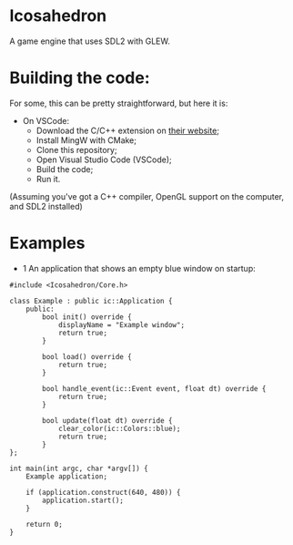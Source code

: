 # Icosahedron
A game engine that uses SDL2 with GLEW.

# Building the code:
For some, this can be pretty straightforward, but here it is:

- On VSCode:
    - Download the C/C++ extension on [their website](https://marketplace.visualstudio.com/items?itemName=ms-vscode.cpptools);
    - Install MingW with CMake;
    - Clone this repository;
    - Open Visual Studio Code (VSCode);
    - Build the code;
    - Run it.

(Assuming you've got a C++ compiler, OpenGL support on the computer, and SDL2 installed)

# Examples
- 1 An application that shows an empty blue window on startup:

```
#include <Icosahedron/Core.h>

class Example : public ic::Application {
    public:
        bool init() override {
            displayName = "Example window";
            return true;
        }
        
        bool load() override {
            return true;
        }

        bool handle_event(ic::Event event, float dt) override { 
            return true;
        }
    
        bool update(float dt) override { 
            clear_color(ic::Colors::blue);
            return true; 
        }
};

int main(int argc, char *argv[]) {
    Example application;

    if (application.construct(640, 480)) {
        application.start();
    }

    return 0;
}
```